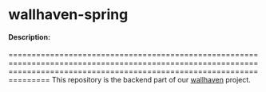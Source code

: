 # wallhaven-spring




#### Description:
===========================================================================================================================================================================
This repository is the backend part of our <a href="https://github.com/maryn1421/wallhaven">wallhaven</a> project. 

